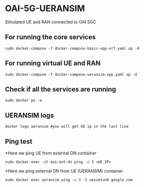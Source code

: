 # OAI-5G-UERANSIM
Simulated UE and RAN connected to OAI 5GC
## For running the core services
```
sudo docker-compose -f docker-compose-basic-vpp-nrf.yaml up -d

```
## For running virtual UE and RAN

```
sudo docker-compose -f docker-compose-ueransim-vpp.yaml up -d
```
## Check if all the services are running 
```
sudo docker ps -a
```
## UERANSIM logs
```
docker logs ueransim #you will get UE ip in the last line
```
## Ping test
*Here we ping UE from external DN container
```
sudo docker exec -it oai-ext-dn ping -c 3 <UE_IP>
```
*Here we ping external DN from UE (UERANSIM) container
```
sudo docker exec ueransim ping -c 3 -I uesimtun0 google.com
```

